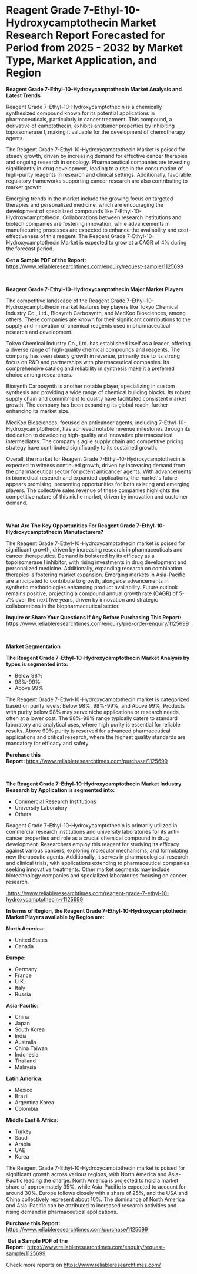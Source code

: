 <p><h1>Reagent Grade 7-Ethyl-10-Hydroxycamptothecin Market Research Report Forecasted for Period from 2025 -  2032 by Market Type, Market Application, and Region</h1></p><p><strong>Reagent Grade 7-Ethyl-10-Hydroxycamptothecin Market Analysis and Latest Trends</strong></p>
<p><p>Reagent Grade 7-Ethyl-10-Hydroxycamptothecin is a chemically synthesized compound known for its potential applications in pharmaceuticals, particularly in cancer treatment. This compound, a derivative of camptothecin, exhibits antitumor properties by inhibiting topoisomerase I, making it valuable for the development of chemotherapy agents.</p><p>The Reagent Grade 7-Ethyl-10-Hydroxycamptothecin Market is poised for steady growth, driven by increasing demand for effective cancer therapies and ongoing research in oncology. Pharmaceutical companies are investing significantly in drug development, leading to a rise in the consumption of high-purity reagents in research and clinical settings. Additionally, favorable regulatory frameworks supporting cancer research are also contributing to market growth.</p><p>Emerging trends in the market include the growing focus on targeted therapies and personalized medicine, which are encouraging the development of specialized compounds like 7-Ethyl-10-Hydroxycamptothecin. Collaborations between research institutions and biotech companies are fostering innovation, while advancements in manufacturing processes are expected to enhance the availability and cost-effectiveness of this reagent. The Reagent Grade 7-Ethyl-10-Hydroxycamptothecin Market is expected to grow at a CAGR of 4% during the forecast period.</p></p>
<p><strong>Get a Sample PDF of the Report:&nbsp;</strong> <a href="https://www.reliableresearchtimes.com/enquiry/request-sample/1125699?utm_campaign=3258&utm_medium=2&utm_source=Github&utm_content=ia&utm_term=02042025&utm_id=reagent-grade-7-ethyl-10-hydroxycamptothecin">https://www.reliableresearchtimes.com/enquiry/request-sample/1125699</a></p>
<p>&nbsp;</p>
<p><strong>Reagent Grade 7-Ethyl-10-Hydroxycamptothecin Major Market Players</strong></p>
<p><p>The competitive landscape of the Reagent Grade 7-Ethyl-10-Hydroxycamptothecin market features key players like Tokyo Chemical Industry Co., Ltd., Biosynth Carbosynth, and MedKoo Biosciences, among others. These companies are known for their significant contributions to the supply and innovation of chemical reagents used in pharmaceutical research and development.</p><p>Tokyo Chemical Industry Co., Ltd. has established itself as a leader, offering a diverse range of high-quality chemical compounds and reagents. The company has seen steady growth in revenue, primarily due to its strong focus on R&D and partnerships with pharmaceutical companies. Its comprehensive catalog and reliability in synthesis make it a preferred choice among researchers.</p><p>Biosynth Carbosynth is another notable player, specializing in custom synthesis and providing a wide range of chemical building blocks. Its robust supply chain and commitment to quality have facilitated consistent market growth. The company has been expanding its global reach, further enhancing its market size.</p><p>MedKoo Biosciences, focused on anticancer agents, including 7-Ethyl-10-Hydroxycamptothecin, has achieved notable revenue milestones through its dedication to developing high-quality and innovative pharmaceutical intermediates. The company's agile supply chain and competitive pricing strategy have contributed significantly to its sustained growth.</p><p>Overall, the market for Reagent Grade 7-Ethyl-10-Hydroxycamptothecin is expected to witness continued growth, driven by increasing demand from the pharmaceutical sector for potent anticancer agents. With advancements in biomedical research and expanded applications, the market's future appears promising, presenting opportunities for both existing and emerging players. The collective sales revenue of these companies highlights the competitive nature of this niche market, driven by innovation and customer demand.</p></p>
<p>&nbsp;</p>
<p><strong>What Are The Key Opportunities For Reagent Grade 7-Ethyl-10-Hydroxycamptothecin Manufacturers?</strong></p>
<p><p>The Reagent Grade 7-Ethyl-10-Hydroxycamptothecin market is poised for significant growth, driven by increasing research in pharmaceuticals and cancer therapeutics. Demand is bolstered by its efficacy as a topoisomerase I inhibitor, with rising investments in drug development and personalized medicine. Additionally, expanding research on combination therapies is fostering market expansion. Emerging markets in Asia-Pacific are anticipated to contribute to growth, alongside advancements in synthetic methodologies enhancing product availability. Future outlook remains positive, projecting a compound annual growth rate (CAGR) of 5-7% over the next five years, driven by innovation and strategic collaborations in the biopharmaceutical sector.</p></p>
<p><strong>Inquire or Share Your Questions If Any Before Purchasing This Report:</strong> <a href="https://www.reliableresearchtimes.com/enquiry/pre-order-enquiry/1125699?utm_campaign=3258&utm_medium=2&utm_source=Github&utm_content=ia&utm_term=02042025&utm_id=reagent-grade-7-ethyl-10-hydroxycamptothecin">https://www.reliableresearchtimes.com/enquiry/pre-order-enquiry/1125699</a></p>
<p>&nbsp;</p>
<p><strong>Market Segmentation</strong></p>
<p><strong>The Reagent Grade 7-Ethyl-10-Hydroxycamptothecin Market Analysis by types is segmented into:</strong></p>
<p><ul><li>Below 98%</li><li>98%-99%</li><li>Above 99%</li></ul></p>
<p><p>The Reagent Grade 7-Ethyl-10-Hydroxycamptothecin market is categorized based on purity levels: Below 98%, 98%-99%, and Above 99%. Products with purity below 98% may serve niche applications or research needs, often at a lower cost. The 98%-99% range typically caters to standard laboratory and analytical uses, where high purity is essential for reliable results. Above 99% purity is reserved for advanced pharmaceutical applications and critical research, where the highest quality standards are mandatory for efficacy and safety.</p></p>
<p><strong>Purchase this Report:&nbsp;</strong><a href="https://www.reliableresearchtimes.com/purchase/1125699?utm_campaign=3258&utm_medium=2&utm_source=Github&utm_content=ia&utm_term=02042025&utm_id=reagent-grade-7-ethyl-10-hydroxycamptothecin">https://www.reliableresearchtimes.com/purchase/1125699</a></p>
<p>&nbsp;</p>
<p><strong>The Reagent Grade 7-Ethyl-10-Hydroxycamptothecin Market Industry Research by Application is segmented into:</strong></p>
<p><ul><li>Commercial Research Institutions</li><li>University Laboratory</li><li>Others</li></ul></p>
<p><p>Reagent Grade 7-Ethyl-10-Hydroxycamptothecin is primarily utilized in commercial research institutions and university laboratories for its anti-cancer properties and role as a crucial chemical compound in drug development. Researchers employ this reagent for studying its efficacy against various cancers, exploring molecular mechanisms, and formulating new therapeutic agents. Additionally, it serves in pharmacological research and clinical trials, with applications extending to pharmaceutical companies seeking innovative treatments. Other market segments may include biotechnology companies and specialized laboratories focusing on cancer research.</p></p>
<p><a href="https://www.reliableresearchtimes.com/reagent-grade-7-ethyl-10-hydroxycamptothecin-r1125699?utm_campaign=3258&utm_medium=2&utm_source=Github&utm_content=ia&utm_term=02042025&utm_id=reagent-grade-7-ethyl-10-hydroxycamptothecin">&nbsp;https://www.reliableresearchtimes.com/reagent-grade-7-ethyl-10-hydroxycamptothecin-r1125699</a></p>
<p><strong>In terms of Region, the Reagent Grade 7-Ethyl-10-Hydroxycamptothecin Market Players available by Region are:</strong></p>
<p>
    <p> <strong> North America: </strong>
        <ul>
            <li>United States</li>
            <li>Canada</li>
        </ul>
        </p> 
    <p> <strong> Europe: </strong>
        <ul>
            <li>Germany</li>
            <li>France</li>
            <li>U.K.</li>
            <li>Italy</li>
            <li>Russia</li>
        </ul>
        </p> 
    <p> <strong> Asia-Pacific: </strong>
        <ul>
            <li>China</li>
            <li>Japan</li>
            <li>South Korea</li>
            <li>India</li>
            <li>Australia</li>
            <li>China Taiwan</li>
            <li>Indonesia</li>
            <li>Thailand</li>
            <li>Malaysia</li>
        </ul>
        </p> 
    <p> <strong> Latin America: </strong>
        <ul>
            <li>Mexico</li>
            <li>Brazil</li>
            <li>Argentina Korea</li>
            <li>Colombia</li>
        </ul>
        </p> 
    <p> <strong> Middle East & Africa: </strong>
        <ul>
            <li>Turkey</li>
            <li>Saudi</li>
            <li>Arabia</li>
            <li>UAE</li>
            <li>Korea</li>
        </ul>
    </p>
    </p>
<p><p>The Reagent Grade 7-Ethyl-10-Hydroxycamptothecin market is poised for significant growth across various regions, with North America and Asia-Pacific leading the charge. North America is projected to hold a market share of approximately 35%, while Asia-Pacific is expected to account for around 30%. Europe follows closely with a share of 25%, and the USA and China collectively represent about 10%. The dominance of North America and Asia-Pacific can be attributed to increased research activities and rising demand in pharmaceutical applications.</p></p>
<p><strong>Purchase this Report: </strong><a href="https://www.reliableresearchtimes.com/purchase/1125699?utm_campaign=3258&utm_medium=2&utm_source=Github&utm_content=ia&utm_term=02042025&utm_id=reagent-grade-7-ethyl-10-hydroxycamptothecin">https://www.reliableresearchtimes.com/purchase/1125699</a></p>
<p>&nbsp;<strong>Get a Sample PDF of the Report:&nbsp;&nbsp;</strong><a href="https://www.reliableresearchtimes.com/enquiry/request-sample/1125699?utm_campaign=3258&utm_medium=2&utm_source=Github&utm_content=ia&utm_term=02042025&utm_id=reagent-grade-7-ethyl-10-hydroxycamptothecin">https://www.reliableresearchtimes.com/enquiry/request-sample/1125699</a></p>
<p><strong></strong></p>
<p>Check more reports on <a href="https://www.reliableresearchtimes.com/?utm_campaign=3258&utm_medium=2&utm_source=Github&utm_content=ia&utm_term=02042025&utm_id=reagent-grade-7-ethyl-10-hydroxycamptothecin">https://www.reliableresearchtimes.com/</a></p>